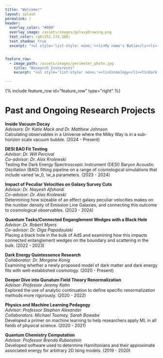 ```yaml
---
title: "Welcome!"
layout: splash
permalink: /
header:
  overlay_color: "#000"
  overlay_image: /assets/images/galaxyDrawing.png
  text_color: rgb(252,174,208)
  text_shadow: true
  excerpt: "<ul style='list-style: none;'><li>My name's Batia</li><li>(rhymes with \"gotcha\"),</li><li>and I'm a physics grad student.</li><li>Please enjoy my website!</li></ul>"


feature_row:
  - image_path: /assets/images/perimeter_photo.jpg
    title: "Research Insterests"
    excerpt: "<ul style='list-style: none;'><li>Cosmology</li><li>Dark Energy</li><li>Dark Matter</li><li>Vacuum Decay</li><li>Early Universe</li><li>Quantum Information</li></ul>"
    
--- 
```


{% include feature_row id="feature_row" type="right" %}

# Past and Ongoing Research Projects    
**Inside Vacuum Decay**   
*Advisors: Dr. Katie Mack and Dr. Matthew Johnson*     
Calculating observables in a Universe where the Milky Way is in a sub-horizon scale vacuum bubble. (2024 - Present)    


**DESI BAO Fit Testing**   
*Advisor: Dr. Will Percival*    
*Co-advisor: Dr. Alex Krolewski*   
Testing the Dark Energy Spectroscopic Instrument (DESI) Baryon Acoustic Oscillation (BAO) fitting pipeline on a range of cosmological simulations that include varied \w_0, \w_a parameters. (2023 - 2024)


**Impact of Peculiar Velocities on Galaxy Survey Cuts**      
*Advisor: Dr. Niayesh Afshordi*   
*Co-advisor: Dr. Alex Krolewski*   
Determining how sizeable of an effect galaxy peculiar velocities makes on the number density of Emission Line Galaxies, and connecting this outcome to cosmological observables. (2023 - 2024)       

**Quantum Tasks/Connected Enganglement Wedges with a Black Hole**   
*Advisor: Dr. Robert Myers*   
*Co-advisor: Dr. Olga Papadoulaki*   
Placing a black hole in the bulk of AdS and examining how this impacts connected entanglement wedges on the boundary
and scattering in the bulk. (2022 - 2023)

**Dark Energy Quintessence Research**      
*Collaborator: Dr. Morgane Konig*    
Examining whether a newly proposed model of dark matter and dark energy fits with well-established
cosmology. (2020 - Present)

**Deeper Dive into Qunatum Field Theory Renormalization**   
*Advisor: Professor Jeremy Kahn*   
Explored the use of analytic continuation to define specific renormalization
methods more rigorously. (2020 - 2022)

**Physics and Machine Learning Pedagogy**   
*Advisor: Professor Stephon Alexander*   
*Collaborators: Michael Toomey, Sarah Bawabe*  
Developed a primer on machine learning to help researchers apply ML in all fields of
physical science. (2020 - 2021)

**Quantum Chemistry Computation**   
*Advisor: Professor Brenda Rubenstein*  
Developed software used to determine Hamiltonians and their approximate
associated energy for arbitrary 2D Ising models. (2019 - 2020)
